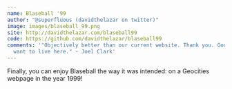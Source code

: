 ```yaml
---
name: Blaseball '99
author: "@superfluous (davidthelazar on twitter)"
image: images/blaseball_99.png
site: http://davidthelazar.com/blaseball99
code: https://github.com/davidthelazar/blaseball99
comments: '"Objectively better than our current website. Thank you. Good work. I
  want to live here." - Joel Clark'
---
```

Finally, you can enjoy Blaseball the way it was intended: on a Geocities webpage in the year 1999!